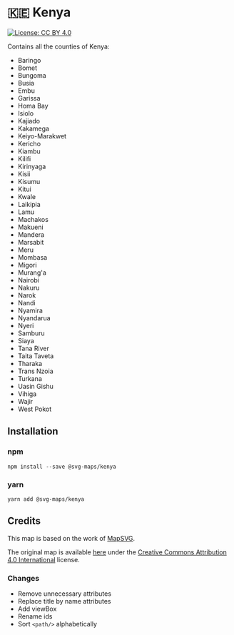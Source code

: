# 🇰🇪 Kenya

[![License: CC BY 4.0](https://img.shields.io/badge/License-CC%20BY%204.0-blue.svg)](https://creativecommons.org/licenses/by/4.0/)

Contains all the counties of Kenya:
* Baringo
* Bomet
* Bungoma
* Busia
* Embu
* Garissa
* Homa Bay
* Isiolo
* Kajiado
* Kakamega
* Keiyo-Marakwet
* Kericho
* Kiambu
* Kilifi
* Kirinyaga
* Kisii
* Kisumu
* Kitui
* Kwale
* Laikipia
* Lamu
* Machakos
* Makueni
* Mandera
* Marsabit
* Meru
* Mombasa
* Migori
* Murang'a
* Nairobi
* Nakuru
* Narok
* Nandi
* Nyamira
* Nyandarua
* Nyeri
* Samburu
* Siaya
* Tana River
* Taita Taveta
* Tharaka
* Trans Nzoia
* Turkana
* Uasin Gishu
* Vihiga
* Wajir
* West Pokot

## Installation

### npm

`npm install --save @svg-maps/kenya`

### yarn

`yarn add @svg-maps/kenya`

## Credits

This map is based on the work of [MapSVG](https://mapsvg.com).

The original map is available [here](https://mapsvg.com/maps/kenya) under the [Creative Commons Attribution 4.0 International](https://creativecommons.org/licenses/by/4.0/) license.

### Changes

* Remove unnecessary attributes
* Replace title by name attributes
* Add viewBox
* Rename ids
* Sort `<path/>` alphabetically
